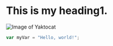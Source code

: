 # This is my heading1.
![Image of Yaktocat](https://octodex.github.com/images/yaktocat.png)
``` javascript
var myVar = "Hello, world!";
```
